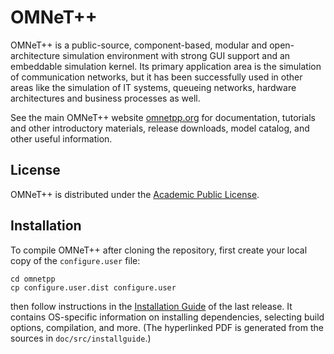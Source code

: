 # OMNeT++

OMNeT++ is a public-source, component-based, modular and open-architecture
simulation environment with strong GUI support and an embeddable simulation
kernel. Its primary application area is the simulation of communication
networks, but it has been successfully used in other areas like the simulation
of IT systems, queueing networks, hardware architectures and business processes
as well.

See the main OMNeT++ website [omnetpp.org](https://omnetpp.org) for documentation,
tutorials and other introductory materials, release downloads, model catalog,
and other useful information.

## License

OMNeT++ is distributed under the [Academic Public License](../doc/License).

## Installation

To compile OMNeT++ after cloning the repository, first create your local copy
of the `configure.user` file:

    cd omnetpp
    cp configure.user.dist configure.user

then follow instructions in the [Installation
Guide](https://doc.omnetpp.org/omnetpp/InstallGuide.pdf) of the last release.
It contains OS-specific information on installing dependencies, selecting build
options, compilation, and more. (The hyperlinked PDF is generated from the
sources in `doc/src/installguide`.)
